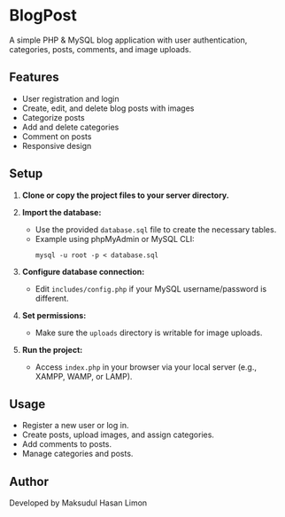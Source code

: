 # BlogPost

A simple PHP & MySQL blog application with user authentication, categories, posts, comments, and image uploads.

## Features

- User registration and login
- Create, edit, and delete blog posts with images
- Categorize posts
- Add and delete categories
- Comment on posts
- Responsive design

## Setup

1. **Clone or copy the project files to your server directory.**

2. **Import the database:**
   - Use the provided `database.sql` file to create the necessary tables.
   - Example using phpMyAdmin or MySQL CLI:
     ```
     mysql -u root -p < database.sql
     ```

3. **Configure database connection:**
   - Edit `includes/config.php` if your MySQL username/password is different.

4. **Set permissions:**
   - Make sure the `uploads` directory is writable for image uploads.

5. **Run the project:**
   - Access `index.php` in your browser via your local server (e.g., XAMPP, WAMP, or LAMP).

## Usage

- Register a new user or log in.
- Create posts, upload images, and assign categories.
- Add comments to posts.
- Manage categories and posts.

## Author

Developed by Maksudul Hasan Limon
